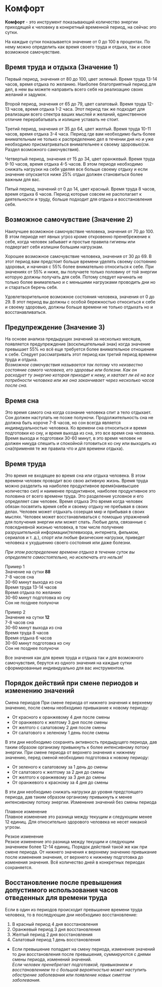 # Комфорт
**Комфорт** - это инструмент показывающий количество энергии приходящей к человеку в
конкретный временной период, на сейчас это сутки.

На каждые сутки показывается значение от 0 до 100 в процентах. По нему можно определить как время своего труда и отдыха, так и свое
возможное самочувствие.

## Время труда и отдыха (Значение 1)
Первый период, значения от 80 до 100, цвет зеленый.
Время труда 13-14 часов, время отдыха по желанию.
Наиболее благоприятный период для дел, в нем вы можете направить всего себя на
реализацию своих желаний и задумок.

Второй период, значения от 65 до 79, цвет салатовый.
Время труда 12-13 часов, время отдыха 1-2 часа.
Этот период так же подходит для реализации всего спектра ваших мыслей и желаний,
единственное отличие перерабатывать и излишне уставать не стоит.  

Третий период, значения от 35 до 64, цвет желтый.
Время труда 10-11 часов, время отдыха 3-4 часа.
Период где вам необходимо быть более внимательным не только к распределению дел в
течении дня но и уже необходимо присматриваться внимательнее к своему здоровью(см.
Раздел возможного самочувствия).  

Четвертый период, значения от 15 до 34, цвет оранжевый.
Время труда 9-10 часов, время отдыха 4-5 часов.
В этом периоде необходимо снижать нагрузки на себя уделяя все больше своему отдыху и
если значение опускается ниже 25% отдых должен становиться более важным для вас.

Пятый период, значений от 0 до 14, цвет красный.
Время труда 8 часов, время отдыха 6 часов.
Период которые совсем не располагает к деятельности и труду, больше подходит для отдыха
и восстановления себя.
## Возможное самочувствие (Значение 2)
Наилучшее возможное самочувствие человека, значения от 70 до 100.
В этом периоде нет явных угроз кроме откровенно пренебрежение к себе, когда человек
забывает и простые правила гигиены или подвергает себя излишни большим нагрузкам.

Хорошее возможное самочувствие человека, значения от 30 до 69.
В этот период вам предстоит больше времени уделять своему состоянию здоровья, и начиная
с 55% более внимательно относиться к себе. При значениях от 55% и ниже, вы получаете
только половину от той энергии которую должны получать для себя. Потому следует
начинать не только более внимательно и с меньшими нагрузками проводить дни но и
стараться беречь себя.

Удовлетворительное возможное состояния человека, значения от 0 до 29.
В этот период вы должны с особой бережностью относиться к себе и своему здоровью,
должны больше времени не только отдыхать но и восстанавливаться.
## Предупреждение (Значение 3)
На основе анализа предыдущих значений за несколько месяцев, появляется предупреждение
(восклицательный знак) когда значение превышает 55% но всё еще требуется более
внимательное отношение к себе. Следует рассматривать этот период как третий период
времени труда и отдыха.  
*Возможное самочувствия называется так потому что неизвестно состояние самого
человека, его здоровье или болезни. Как он расходует ту энергию которая приходит к нему, и
хватает ли её на все потребности человека или же она заканчивает через несколько часов
после сна.*
## Время сна
Это время самого сна когда сознание человека спит а тело отдыхает. Сон должен наступать
не позже полуночи. Продолжительность сна не должна быть короче 7-8 часов, но сон всегда
является индивидуальностью человека. Ко времени сна относиться и время подготовки ко
сну, и время выхода из сна, это все время сна человека. Время выхода и подготовки 30-60
минут, в это время человек не должен никуда спешить и спокойной готовиться ко сну или
выходить из сна(применяя те же правила что и для времени отдыха).
## Время труда
Это время не входящее во время сна или отдыха человека. В этом времени человек проводит
всю свою активную жизнь. Время труда можно разделить на наиболее продуктивное
время(наивысшее количество сил) и наименее продуктивное, наиболее продуктивное это
половина от всего времени труда. Это разделение условное и его определяет сам человек.
Время отдыха
Это время когда человек обязан посвятить время себе и своему отдыху не пребывая в своих
делах. Человек может отдыхать созерцая мир и прибывая в своих мыслях. Человек может
восстанавливаться с помощью упражнений для получения энергии или может спать. Любые
дела, связанные с повседневной жизнью человека, в том числе получение разрушительной
информации(телевизора, интернета, фильмом, сериалов и т. д.), спорт или любые физические
нагрузки, приведет человека к ухудшению своего состояния или даже болезни.

*При этом распределение времени отдыха в течении суток вы определяете самостоятельно,
но исключать его нельзя!*

Пример 1  
Значение на сутки **88**  
7-8 часов сна  
30-60 минут выхода из сна  
Время труда 13-14 часов  
Время отдыха по желанию  
30-60 минут подготовка ко сну  
Сон не позднее полуночи

Пример 2  
Значение на сутки **12**  
7-8 часов сна  
30-60 минут выхода из сна  
Время труда 8 часов  
Время отдыха 6 часов  
30-60 минут подготовка ко сну  
Сон не позднее полуночи

Все значения как для время труда и отдыха так и для возможного самочувствия, берутся из
одного значения на каждые сутки сформированные индивидуально для вас инструментом.
## Порядок действий при смене периодов и изменению значений
Смена периодов
При смене периода от нижнего значения к верхнему значению, после смены
необходимо привыкание к новому периоду:
- От красного к оранжевому 4 дня после смены 
- От оранжевого к желтому 3 дня после смены
- От желтого с салатовому 2 дня после смены
- От салатового к зеленому 1 день после смены

В эти дни необходимо сохранять активность предыдущего периода, дав таким образом
организму привыкнуть к более интенсивному потоку энергии.
При смене периода от верхнего значения к нижнему значению, перед сменой
необходимо подготовка к новому периоду:
- От зеленого к салатовому за 1 день до смены
- От салатового к желтому за 2 дня до смены
- От желтого к оранжевому за 3 дня до смены
- От оранжевого к красному за 4 дня до смены

В эти дни необходимо снижать нагрузки до уровня предстоящего периода, дав таким образом
организму привыкнуть к менее интенсивному потоку энергии.
Изменение значений без смены периода

Плавное изменение  
Плавное изменение это разница между текущим и следующим менее 12 единиц. Для
относительно здорового человека не несет никакой угрозы.

Резкое изменение  
Резкое изменение это разница между текущим и следующим значением более 12-14 единиц.
Порядок действий такой же как при смене периода. От нижнего значения к верхнему
значению привыкание после изменения значения, от верхнего к нижнему подготовка до
изменения значения. Всё количество дней в конкретных периодах сохраняется.
## Восстановление после превышения допустимого использования часов отведенных для времени труда
Если в один из периодов происходит превышение времени труда человека, то в
последующие дни необходимо восстановление:
1. В красный период 4 дня восстановления
2. Оранжевый период 3 дня восстановления
3. Желтый период 2 дня восстановления
4. Салатовый период 1 день восстановления

- Если превышение попадает на смену периода, изменение значений то дни восстановления
после превышения, суммируются с днями смены периода, изменений значений.  
*Если человек пренебрегает подготовкой, привыканием и восстановлением то с большой
вероятностью может наступить обострение заболевания или появление новых симптом
заболевания.*